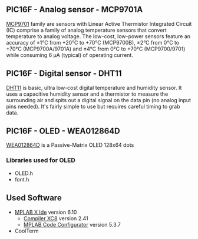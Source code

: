 ## PIC16F - Analog sensor - MCP9701A
[MCP9701](https://store.comet.bg/Catalogue/Product/5003942/) family are sensors with Linear Active Thermistor Integrated Circuit
(IC) comprise a family of analog temperature sensors that convert temperature to analog voltage.
The low-cost, low-power sensors feature an accuracy of ±1°C from +20°C to +70°C (MCP9700B), ±2°C from
0°C to +70°C (MCP9700A/9701A) and ±4°C from 0°C to +70°C (MCP9700/9701) while consuming 6 µA (typical) of operating current.
 
## PIC16F - Digital sensor - DHT11
[DHT11](https://store.comet.bg/Catalogue/Product/50012/) is basic, ultra low-cost digital temperature and humidity sensor. 
It uses a capacitive humidity sensor and a thermistor to measure the surrounding air and spits out a digital signal on the data pin 
(no analog input pins needed). It's fairly simple to use but requires careful timing to grab data.

## PIC16F - OLED - WEA012864D
[WEA012864D](https://store.comet.bg/download-file.php?id=21553) is a Passive-Matrix OLED 128x64 dots

### Libraries used for OLED
- OLED.h
- font.h  

## Used Software
- [MPLAB X Ide](https://www.microchip.com/en-us/tools-resources/develop/mplab-x-ide) version 6.10
    - [Compiler XC8](https://www.microchip.com/en-us/tools-resources/develop/mplab-xc-compilers/downloads-documentation) version 2.41
    - [MPLAB Code Configurator](https://www.microchip.com/en-us/tools-resources/configure/mplab-code-configurator) version 5.3.7
- CoolTerm